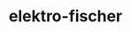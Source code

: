 ---
title: "elektro-fischer"
url: /muenchen/elektro-fischer-lerchenauer-strasse/
shop: Elektrisch
---